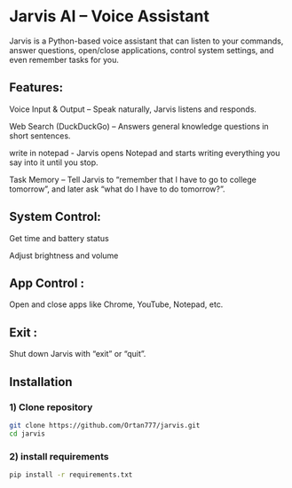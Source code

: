 # Jarvis AI – Voice Assistant

Jarvis is a Python-based voice assistant that can listen to your commands, answer questions, open/close applications, control system settings, and even remember tasks for you.

## Features:

 Voice Input & Output – Speak naturally, Jarvis listens and responds.

 Web Search (DuckDuckGo) – Answers general knowledge questions in short sentences.

 write in notepad - Jarvis opens Notepad and starts writing everything you say into it until you stop.

 Task Memory – Tell Jarvis to “remember that I have to go to college tomorrow”, and later ask “what do I have to do tomorrow?”.

## System Control:

Get time and battery status

Adjust brightness and volume

 ## App Control :
 
 Open and close apps like Chrome, YouTube, Notepad, etc.

 ## Exit :
 
 Shut down Jarvis with “exit” or “quit”.

##  Installation

### 1️) Clone repository
```bash
git clone https://github.com/Ortan777/jarvis.git
cd jarvis
```
### 2) install requirements
```bash
pip install -r requirements.txt
```

